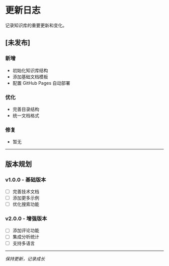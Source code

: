 # 更新日志

记录知识库的重要更新和变化。

## [未发布]

### 新增
- 初始化知识库结构
- 添加基础文档模板
- 配置 GitHub Pages 自动部署

### 优化
- 完善目录结构
- 统一文档格式

### 修复
- 暂无

---

## 版本规划

### v1.0.0 - 基础版本
- [ ] 完善技术文档
- [ ] 添加更多示例
- [ ] 优化搜索功能

### v2.0.0 - 增强版本
- [ ] 添加评论功能
- [ ] 集成分析统计
- [ ] 支持多语言

---
*保持更新，记录成长*
